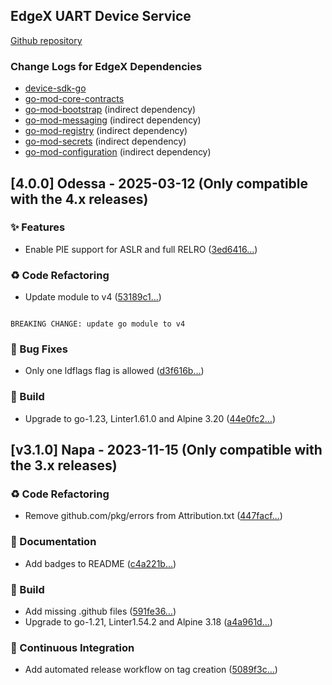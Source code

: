 
<a name="EdgeX UART Device Service (found in device-uart) Changelog"></a>
## EdgeX UART Device Service
[Github repository](https://github.com/edgexfoundry/device-uart)

### Change Logs for EdgeX Dependencies
- [device-sdk-go](https://github.com/edgexfoundry/device-sdk-go/blob/main/CHANGELOG.md)
- [go-mod-core-contracts](https://github.com/edgexfoundry/go-mod-core-contracts/blob/main/CHANGELOG.md)
- [go-mod-bootstrap](https://github.com/edgexfoundry/go-mod-bootstrap/blob/main/CHANGELOG.md)  (indirect dependency)
- [go-mod-messaging](https://github.com/edgexfoundry/go-mod-messaging/blob/main/CHANGELOG.md) (indirect dependency)
- [go-mod-registry](https://github.com/edgexfoundry/go-mod-registry/blob/main/CHANGELOG.md)  (indirect dependency)
- [go-mod-secrets](https://github.com/edgexfoundry/go-mod-secrets/blob/main/CHANGELOG.md) (indirect dependency)
- [go-mod-configuration](https://github.com/edgexfoundry/go-mod-configuration/blob/main/CHANGELOG.md) (indirect dependency)

## [4.0.0] Odessa - 2025-03-12 (Only compatible with the 4.x releases)

### ✨  Features

- Enable PIE support for ASLR and full RELRO ([3ed6416…](https://github.com/edgexfoundry/device-uart/commit/3ed64162fe5da762afcd5902d8c2c408f66a7072))

### ♻ Code Refactoring

- Update module to v4 ([53189c1…](https://github.com/edgexfoundry/device-uart/commit/53189c10332bacaee41a57c005c834aa638a9f96))
```text

BREAKING CHANGE: update go module to v4

```

### 🐛 Bug Fixes

- Only one ldflags flag is allowed ([d3f616b…](https://github.com/edgexfoundry/device-uart/commit/d3f616bb6c298463b0160a7450de9f955e758ebd))

### 👷 Build

- Upgrade to go-1.23, Linter1.61.0 and Alpine 3.20 ([44e0fc2…](https://github.com/edgexfoundry/device-uart/commit/44e0fc2ef96c30d275bce862755fe28b7851df0b))


## [v3.1.0] Napa - 2023-11-15 (Only compatible with the 3.x releases)


### ♻ Code Refactoring

- Remove github.com/pkg/errors from Attribution.txt ([447facf…](https://github.com/edgexfoundry/device-uart/commit/447facfb5636b95224070a3f0c345f144de32824))


### 📖 Documentation

- Add badges to README ([c4a221b…](https://github.com/edgexfoundry/device-uart/commit/c4a221b4730497f9ae59da6e1e9b701d59317945))


### 👷 Build

- Add missing .github files ([591fe36…](https://github.com/edgexfoundry/device-uart/commit/591fe365cb0d0d49483bd116b5c6838462170107))
- Upgrade to go-1.21, Linter1.54.2 and Alpine 3.18 ([a4a961d…](https://github.com/edgexfoundry/device-uart/commit/a4a961d24303d7dc17ca7a8bb4f9bd22d5aa1191))


### 🤖 Continuous Integration

- Add automated release workflow on tag creation ([5089f3c…](https://github.com/edgexfoundry/device-uart/commit/5089f3c862426ed73dedf318d808310baa83536c))

